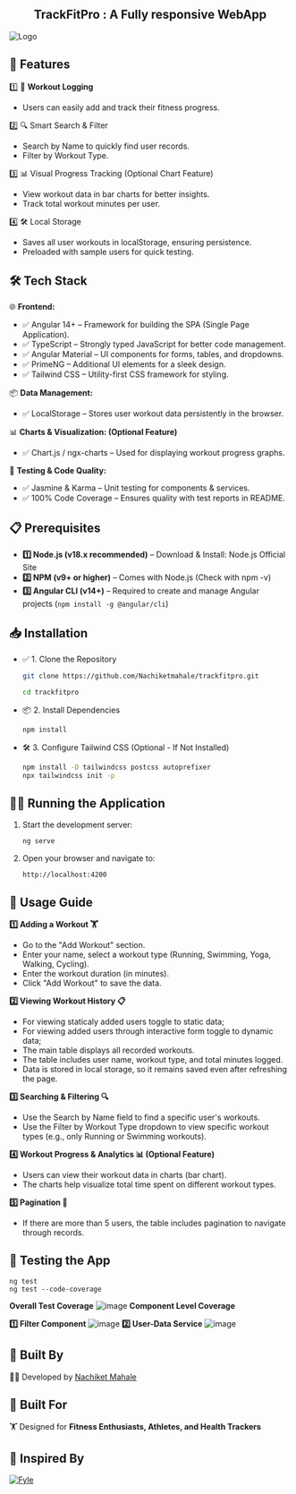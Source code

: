
<h2 style="text-align:center">
TrackFitPro : A Fully responsive WebApp
</h2>

  ![Logo](src/assets/img/Capture1.PNG)

<!-- Features -->
## 🎨 Features

1️⃣ 📝 **Workout Logging** 
- Users can easily add and track their fitness progress.

2️⃣ 🔍 Smart Search & Filter
- Search by Name to quickly find user records.
- Filter by Workout Type.

3️⃣ 📊 Visual Progress Tracking (Optional Chart Feature) 

- View workout data in bar charts for better insights.
- Track total workout minutes per user.

4️⃣ 🛠️ Local Storage 

- Saves all user workouts in localStorage, ensuring persistence.
- Preloaded with sample users for quick testing.

<!-- Tech Stack -->

## 🛠️ **Tech Stack** 

🌐 **Frontend:**
- ✅ Angular 14+ – Framework for building the SPA (Single Page Application).
- ✅ TypeScript – Strongly typed JavaScript for better code management.
- ✅ Angular Material – UI components for forms, tables, and dropdowns.
- ✅ PrimeNG – Additional UI elements for a sleek design.
- ✅ Tailwind CSS – Utility-first CSS framework for styling.

📦 **Data Management:**

- ✅ LocalStorage – Stores user workout data persistently in the browser.

📊 **Charts & Visualization: (Optional Feature)**

- ✅ Chart.js / ngx-charts – Used for displaying workout progress graphs.

🧪 **Testing & Code Quality:**
- ✅ Jasmine & Karma – Unit testing for components & services.
- ✅ 100% Code Coverage – Ensures quality with test reports in README.

<!-- Prerequisites -->

## 📋 Prerequisites

- **1️⃣ Node.js (v18.x recommended)** – Download & Install: Node.js Official Site
- **2️⃣ NPM (v9+ or higher)** – Comes with Node.js (Check with npm -v)
- **3️⃣ Angular CLI (v14+)** – Required to create and manage Angular projects (`npm install -g @angular/cli`)



<!-- Installation -->

## 📥 Installation
- ✅ 1. Clone the Repository
    ```bash
    git clone https://github.com/Nachiketmahale/trackfitpro.git

    cd trackfitpro
    ```
- 📦 2. Install Dependencies
    ```bash
    npm install
    ```
- 🛠 3. Configure Tailwind CSS (Optional - If Not Installed)
    ```bash
    npm install -D tailwindcss postcss autoprefixer
    npx tailwindcss init -p
    ```
<!-- Running the application -->
## 🏃‍♂️ Running the Application

1. Start the development server:
    ```bash
    ng serve
    ```

2. Open your browser and navigate to:
    ```
    http://localhost:4200
    ```

<!-- Usage -->
## 📖 Usage Guide 


**1️⃣ Adding a Workout 🏋️**
- Go to the "Add Workout" section.
- Enter your name, select a workout type (Running, Swimming, Yoga, Walking, Cycling).
- Enter the workout duration (in minutes).
- Click "Add Workout" to save the data.

**2️⃣ Viewing Workout History 📋**
- For viewing staticaly added users toggle to static data;
- For viewing added users through interactive form toggle to dynamic data;
- The main table displays all recorded workouts.
- The table includes user name, workout type, and total minutes logged.
- Data is stored in local storage, so it remains saved even after refreshing the page.

**3️⃣ Searching & Filtering 🔍**
- Use the Search by Name field to find a specific user's workouts.
- Use the Filter by Workout Type dropdown to view specific workout types (e.g., only Running or Swimming workouts).

**4️⃣ Workout Progress & Analytics 📊 (Optional Feature)**
- Users can view their workout data in charts (bar chart).
- The charts help visualize total time spent on different workout types.

**5️⃣ Pagination 📑**
- If there are more than 5 users, the table includes pagination to navigate through records.

<!-- Test Coverate -->

## 🧪 Testing the App 
   ```
   ng test
   ng test --code-coverage
   ```
   **Overall Test Coverage**
   ![image](./src/assets/img/Code%20Coverage%20for%20all%20files.PNG)
   **Component Level Coverage**
  
  **1️⃣ Filter Component**
   ![image](./src/assets/img/filter%20coverage.PNG)
  **2️⃣ User-Data Service**
   ![image](./src/assets/img/user-data-service%20coverage.PNG)


##  🚀 Built By
 👨‍💻 Developed by [Nachiket Mahale](https://github.com/Nachiketmahale)  

## 🎯 Built For  
🏋️ Designed for **Fitness Enthusiasts, Athletes, and Health Trackers**

## 🎉 Inspired  By  
[![Fyle](https://img.shields.io/badge/Powered%20By-Fyle-blue?style=flat&logo=fyle)](https://www.fylehq.com)

